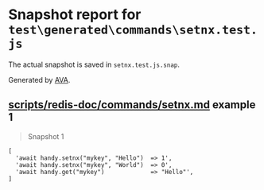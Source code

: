 # Snapshot report for `test\generated\commands\setnx.test.js`

The actual snapshot is saved in `setnx.test.js.snap`.

Generated by [AVA](https://ava.li).

## [scripts/redis-doc/commands/setnx.md](../../../../scripts/redis-doc/commands/setnx.md) example 1

> Snapshot 1

    [
      'await handy.setnx("mykey", "Hello")  => 1',
      'await handy.setnx("mykey", "World")  => 0',
      'await handy.get("mykey")             => "Hello"',
    ]
